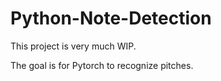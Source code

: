 # Python-Note-Detection

This project is very much WIP.

The goal is for Pytorch to recognize pitches. 
